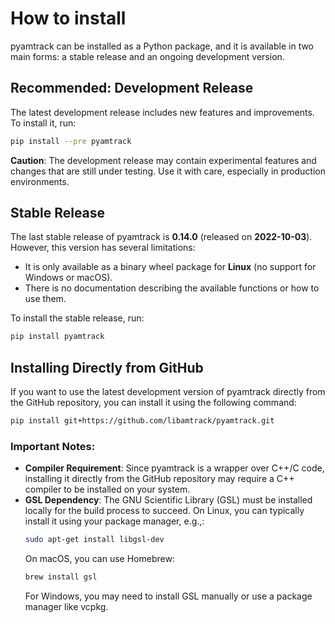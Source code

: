 # How to install

pyamtrack can be installed as a Python package, and it is available in two main forms: a stable release and an ongoing development version.

## Recommended: Development Release

The latest development release includes new features and improvements. To install it, run:
```bash
pip install --pre pyamtrack
```

**Caution**: The development release may contain experimental features and changes that are still under testing. Use it with care, especially in production environments.

## Stable Release

The last stable release of pyamtrack is **0.14.0** (released on **2022-10-03**). However, this version has several limitations:
- It is only available as a binary wheel package for **Linux** (no support for Windows or macOS).
- There is no documentation describing the available functions or how to use them.

To install the stable release, run:
```bash
pip install pyamtrack
```

## Installing Directly from GitHub

If you want to use the latest development version of pyamtrack directly from the GitHub repository, you can install it using the following command:
```bash
pip install git+https://github.com/libamtrack/pyamtrack.git
```

### Important Notes:
- **Compiler Requirement**: Since pyamtrack is a wrapper over C++/C code, installing it directly from the GitHub repository may require a C++ compiler to be installed on your system.
- **GSL Dependency**: The GNU Scientific Library (GSL) must be installed locally for the build process to succeed. On Linux, you can typically install it using your package manager, e.g.,:
  ```bash
  sudo apt-get install libgsl-dev
  ```
  On macOS, you can use Homebrew:
  ```bash
  brew install gsl
  ```
  For Windows, you may need to install GSL manually or use a package manager like vcpkg.